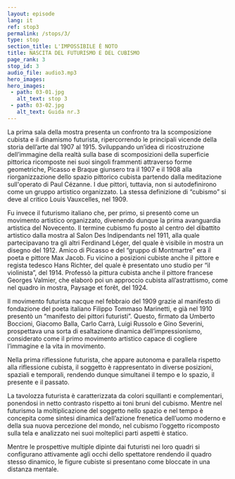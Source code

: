 ```yaml
---
layout: episode
lang: it
ref: stop3
permalink: /stops/3/
type: stop
section_title: L'IMPOSSIBILE È NOTO
title: NASCITA DEL FUTURISMO E DEL CUBISMO
page_rank: 3
stop_id: 3
audio_file: audio3.mp3
hero_images:
hero_images:
 - path: 03-01.jpg
   alt_text: stop 3
 - path: 03-02.jpg
   alt_text: Guida nr.3
---
```


La prima sala della mostra presenta un confronto tra la scomposizione cubista e il dinamismo futurista, ripercorrendo le principali vicende della storia dell’arte dal 1907 al 1915. Sviluppando un’idea di ricostruzione dell’immagine della realtà sulla base di scomposizioni della superficie pittorica ricomposte nei suoi singoli frammenti attraverso forme geometriche, Picasso e Braque giunsero tra il 1907 e il 1908 alla riorganizzazione dello spazio pittorico cubista partendo dalla meditazione sull'operato di Paul Cézanne.
I due pittori, tuttavia, non si autodefinirono come un gruppo artistico organizzato. La stessa definizione di “cubismo” si deve al critico Louis Vauxcelles, nel 1909.

Fu invece il futurismo italiano che, per primo, si presentò come un movimento artistico organizzato, divenendo dunque la prima avanguardia artistica del Novecento. Il termine cubismo fu posto al centro del dibattito artistico dalla mostra al Salon Des Indipendants nel 1911, alla quale partecipavano tra gli altri Ferdinand Léger, del quale è visibile in mostra un disegno del 1912. Amico di Picasso e del “gruppo di Montmartre” era il poeta e pittore Max Jacob. Fu vicino a posizioni cubiste anche il pittore e regista tedesco Hans Richter, del quale è presentato uno studio per “il violinista”, del 1914. Professò la pittura cubista anche il pittore francese Georges Valmier, che elaborò poi un approccio cubista all’astrattismo, come nel quadro in mostra, Paysage et forêt, del 1924.

Il movimento futurista nacque nel febbraio del 1909 grazie al manifesto di fondazione del poeta italiano Filippo Tommaso Marinetti, e già nel 1910 presentò un “manifesto dei pittori futuristi”. Questo, firmato da Umberto Boccioni, Giacomo Balla, Carlo Carrà, Luigi Russolo e Gino Severini, prospettava una sorta di esaltazione dinamica dell’impressionismo, considerato come il primo movimento artistico capace di cogliere l’immagine e la vita in movimento.

Nella prima riflessione futurista, che appare autonoma e parallela rispetto alla riflessione cubista, il soggetto è rappresentato in diverse posizioni, spaziali e temporali, rendendo dunque simultanei il tempo e lo spazio, il presente e il passato.

La tavolozza futurista è caratterizzata da colori squillanti e complementari, ponendosi in netto contrasto rispetto ai toni bruni del cubismo. Mentre nel futurismo la moltiplicazione del soggetto nello spazio e nel tempo è concepita come sintesi dinamica dell’azione frenetica dell’uomo moderno e della sua nuova percezione del mondo, nel cubismo l’oggetto ricomposto sulla tela e analizzato nei suoi molteplici parti aspetti è statico.

Mentre le prospettive multiple dipinte dai futuristi nei loro quadri si configurano attivamente agli occhi dello spettatore rendendo il quadro stesso dinamico, le figure cubiste si presentano come bloccate in una distanza mentale.  
